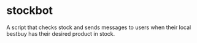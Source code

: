 # stockbot
A script that checks stock and sends messages to users when their local bestbuy has their desired product in stock.
